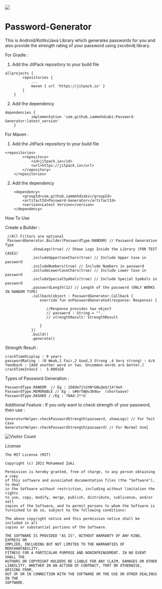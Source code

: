 
[![](https://jitpack.io/v/iammohdzaki/Password-Generator.svg)](https://jitpack.io/#iammohdzaki/Password-Generator)
# Password-Generator

This is Android/Kotlin/Java Library which generates passwords for you and also provide the strength rating of your password using zxcvbn4j library.

For Gradle : 
1. Add the JitPack repository to your build file
```
allprojects {
		repositories {
			...
			maven { url 'https://jitpack.io' }
		}
	}
```
2. Add the dependency
```
dependencies {
	        implementation 'com.github.iammohdzaki:Password-Generator:latest_version'
	}
```

For Maven : 
1. Add the JitPack repository to your build file
```
<repositories>
		<repository>
		    <id>jitpack.io</id>
		    <url>https://jitpack.io</url>
		</repository>
	</repositories>
```
2. Add the dependency
```
	<dependency>
	    <groupId>com.github.iammohdzaki</groupId>
	    <artifactId>Password-Generator</artifactId>
	    <version>Latest Version</version>
	</dependency>
```

How To Use

Create a Builder :
```
 //All Filters are optional
 PasswordGenerator.Builder(PasswordType.RANDOM) // Password Generation Type
            .showLogs(true) // Shows Logs Inside the Library (FOR TEST CASES)
            .includeUpperCaseChars(true) // Include Upper Case in password
            .includeNumbers(true) // Include Numbers in password
            .includeLowerCaseChars(true) // Include Lower Case in password
            .includeSpecialSymbols(true) // Include Special Symbols in password
            .passwordLength(12) // Length of the password (ONLY WORKS IN RANDOM TYPE)
            .callback(object : PasswordGenerator.Callback {
                override fun onPasswordGenerated(response: Response) {
          
                   //Response provides two object 
                   // password : String = "",
                   // strengthResult: StrengthResult
                 
                }
            })
            .build()
            .generate()
```

Strength Result :
```
crackTimeDisplay : 9 years
passwordRating : (0 Weak,1 Fair,2 Good,3 Strong ,4 Very strong) : 4/4
feedback : [Add another word or two. Uncommon words are better.]
crackTimeInSecS :  3.0001E8

```

Types of Password Generation : 
```
PasswordType.RANDOM  // Eg : 1D8dm7j%1hN*&NL@eU/14!XeX
PasswordType.MEMORABLE // Eg : s#0rtW@v369&=  (shortwave)
PasswordType.DASHED / /Eg : ?0Ad-J*!U
```

Additional Feature :
If you only want to check strength of your password, then use :
```
GeneratorHelper.checkPasswordStrength(password, showLogs) // For Test Case
GeneratorHelper.checkPasswordStrength(password) // For Normal Usel̥
```

![Visitor Count](https://profile-counter.glitch.me/{iammohdzaki/Password-Generator}/count.svg) 

License
```
The MIT License (MIT)

Copyright (c) 2021 Mohammad Zaki

Permission is hereby granted, free of charge, to any person obtaining a copy
of this software and associated documentation files (the "Software"), to deal
in the Software without restriction, including without limitation the rights
to use, copy, modify, merge, publish, distribute, sublicense, and/or sell
copies of the Software, and to permit persons to whom the Software is
furnished to do so, subject to the following conditions:

The above copyright notice and this permission notice shall be included in all
copies or substantial portions of the Software.

THE SOFTWARE IS PROVIDED "AS IS", WITHOUT WARRANTY OF ANY KIND, EXPRESS OR
IMPLIED, INCLUDING BUT NOT LIMITED TO THE WARRANTIES OF MERCHANTABILITY,
FITNESS FOR A PARTICULAR PURPOSE AND NONINFRINGEMENT. IN NO EVENT SHALL THE
AUTHORS OR COPYRIGHT HOLDERS BE LIABLE FOR ANY CLAIM, DAMAGES OR OTHER
LIABILITY, WHETHER IN AN ACTION OF CONTRACT, TORT OR OTHERWISE, ARISING FROM,
OUT OF OR IN CONNECTION WITH THE SOFTWARE OR THE USE OR OTHER DEALINGS IN THE
SOFTWARE.
```
